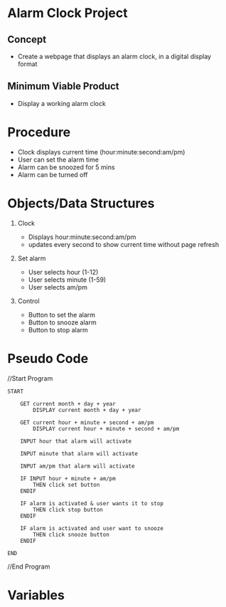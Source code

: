 # Alarm Clock Project

## Concept
- Create a webpage that displays an alarm clock, in a digital display format

## Minimum Viable Product
- Display a working alarm clock

# Procedure
- Clock displays current time (hour:minute:second:am/pm)
- User can set the alarm time
- Alarm can be snoozed for 5 mins
- Alarm can be turned off

# Objects/Data Structures
1. Clock
    - Displays hour:minute:second:am/pm
    - updates every second to show current time without page refresh

2. Set alarm
    - User selects hour (1-12)
    - User selects minute (1-59)
    - User selects am/pm

3. Control
    - Button to set the alarm
    - Button to snooze alarm
    - Button to stop alarm

# Pseudo Code
//Start Program

    START

        GET current month + day + year
            DISPLAY current month + day + year

        GET current hour + minute + second + am/pm
            DISPLAY current hour + minute + second + am/pm

        INPUT hour that alarm will activate

        INPUT minute that alarm will activate

        INPUT am/pm that alarm will activate

        IF INPUT hour + minute + am/pm
            THEN click set button
        ENDIF

        IF alarm is activated & user wants it to stop
            THEN click stop button
        ENDIF

        IF alarm is activated and user want to snooze
            THEN click snooze button
        ENDIF

    END

//End Program

# Variables

